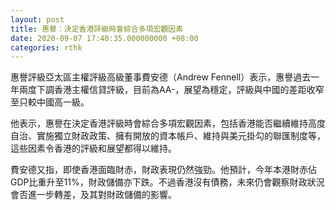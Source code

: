 ```yaml
---
layout: post
title: 惠譽：決定香港評級時會綜合多項宏觀因素
date: 2020-09-07 17:40:35.000000000 +08:00
categories: rthk
---
```


惠譽評級亞太區主權評級高級董事費安德（Andrew Fennell）表示，惠譽過去一年兩度下調香港主權信貸評級，目前為AA-，展望為穩定，評級與中國的差距收窄至只較中國高一級。

他表示，惠譽在決定香港評級時會綜合多項宏觀因素，包括香港能否繼續維持高度自治、實施獨立財政政策、擁有開放的資本帳戶、維持與美元掛勾的聯匯制度等，這些因素令香港的評級和展望都得以維持。

費安德又指，即使香港面臨財赤，財政表現仍然強勁。他預計，今年本港財赤佔GDP比重升至11%，財政儲備亦下跌。不過香港沒有債務，未來仍會觀察財政狀況會否進一步轉差，及其對財政儲備的影響。
